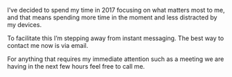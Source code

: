 I’ve decided to spend my time in 2017 focusing on what matters most to me, and that means spending more time in the moment and less distracted by my devices.

To facilitate this I’m stepping away from instant messaging. The best way to contact me now is via email.

For anything that requires my immediate attention such as a meeting we are having in the next few hours feel free to call me.